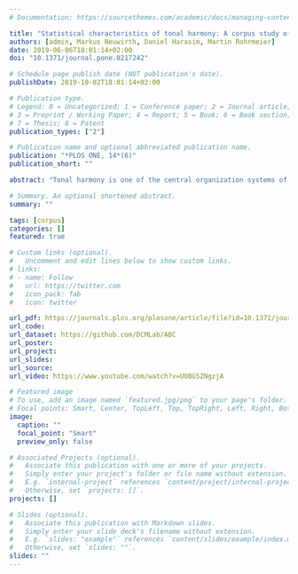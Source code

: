 ```yaml
---
# Documentation: https://sourcethemes.com/academic/docs/managing-content/

title: "Statistical characteristics of tonal harmony: A corpus study of Beethoven’s string quartets"
authors: [admin, Markus Neuwirth, Daniel Harasim, Martin Rohrmeier]
date: 2019-06-06T18:01:14+02:00
doi: "10.1371/journal.pone.0217242"

# Schedule page publish date (NOT publication's date).
publishDate: 2019-10-02T18:01:14+02:00

# Publication type.
# Legend: 0 = Uncategorized; 1 = Conference paper; 2 = Journal article;
# 3 = Preprint / Working Paper; 4 = Report; 5 = Book; 6 = Book section;
# 7 = Thesis; 8 = Patent
publication_types: ["2"]

# Publication name and optional abbreviated publication name.
publication: "*PLOS ONE, 14*(6)"
publication_short: ""

abstract: "Tonal harmony is one of the central organization systems of Western music. This article characterizes the statistical foundations of tonal harmony based on the computational analysis of expert annotations in a large corpus. Using resampling methods, this study shows that 1) the rank-frequency distribution of chords resembles a power law, i.e. few chords govern a large proportion of the data; 2) chord transitions are referential and chord predictability is significantly affected by distinguished chord features; 3) tonal harmony conveys directedness in time; and 4) tonal harmony operates differently at the hierarchical levels of chords and keys. These results serve to characterize tonal harmony on empirical grounds and advance the methodological state-of-the-art in digital musicology."

# Summary. An optional shortened abstract.
summary: ""

tags: [corpus]
categories: []
featured: true

# Custom links (optional).
#   Uncomment and edit lines below to show custom links.
# links:
# - name: Follow
#   url: https://twitter.com
#   icon_pack: fab
#   icon: twitter

url_pdf: https://journals.plos.org/plosone/article/file?id=10.1371/journal.pone.0217242&type=printable
url_code:
url_dataset: https://github.com/DCMLab/ABC
url_poster:
url_project:
url_slides:
url_source:
url_video: https://www.youtube.com/watch?v=UOBG5ZNgzjA

# Featured image
# To use, add an image named `featured.jpg/png` to your page's folder.
# Focal points: Smart, Center, TopLeft, Top, TopRight, Left, Right, BottomLeft, Bottom, BottomRight.
image:
  caption: ""
  focal_point: "Smart"
  preview_only: false

# Associated Projects (optional).
#   Associate this publication with one or more of your projects.
#   Simply enter your project's folder or file name without extension.
#   E.g. `internal-project` references `content/project/internal-project/index.md`.
#   Otherwise, set `projects: []`.
projects: []

# Slides (optional).
#   Associate this publication with Markdown slides.
#   Simply enter your slide deck's filename without extension.
#   E.g. `slides: "example"` references `content/slides/example/index.md`.
#   Otherwise, set `slides: ""`.
slides: ""
---
```

